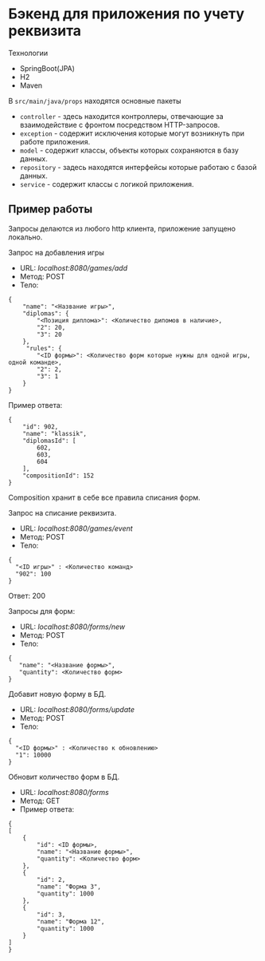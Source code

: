 # Бэкенд для приложения по учету реквизита
Технологии
- SpringBoot(JPA)
- H2
- Maven

В `src/main/java/props` находятся основные пакеты
- `controller` - здесь находится контроллеры, отвечающие за взаимодействие с фронтом
  посредством HTTP-запросов.
- `exception` - содержит исключения которые могут возникнуть при работе приложения.
- `model` - содержит классы, объекты которых сохраняются в базу данных.
- `repository` - задесь находятся интерфейсы которые работаю с базой данных.
- `service` - содержит классы с логикой приложения.

## Пример работы
Запросы делаются из любого http клиента, приложение запущено локально.

Запрос на добавления игры

- URL: *localhost:8080/games/add*
- Mетод: POST
- Тело:
```
{
    "name": "<Название игры>",
    "diplomas": {
        "<Позиция диплома>": <Количество дипомов в наличие>,
        "2": 20,
        "3": 20
    },
     "rules": {
        "<ID формы>": <Количество форм которые нужны для одной игры, одной команде>,
        "2": 2,
        "3": 1
    }
}
```
Пример ответа:
```
{
    "id": 902,
    "name": "klassik",
    "diplomasId": [
        602,
        603,
        604
    ],
    "compositionId": 152
}
```
Composition хранит в себе все правила списания форм.

Запрос на списание реквизита.
- URL: *localhost:8080/games/event*
- Mетод: POST
- Тело:
```
{
  "<ID игры>" : <Количество команд>
  "902": 100
}
```
Oтвет: 200

Запросы для форм:

- URL: *localhost:8080/forms/new*
- Mетод: POST
- Тело:
 ```
{
    "name": "<Название формы>",
    "quantity": <Количество форм>
}
```
Добавит новую форму в БД.

- URL: *localhost:8080/forms/update*
- Mетод: POST
- Тело:
```
{
  "<ID формы>" : <Количество к обновлению>
  "1": 10000
}
```
Обновит количество форм в БД.

- URL: *localhost:8080/forms*
- Mетод: GET
- Пример ответа:
```
{
[
    {
        "id": <ID формы>,
        "name": "<Название формы>",
        "quantity": <Количество форм>
    },
    {
        "id": 2,
        "name": "Форма 3",
        "quantity": 1000
    },
    {
        "id": 3,
        "name": "Форма 12",
        "quantity": 1000
    }
]
}
```


